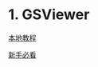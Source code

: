 # 1. GSViewer








[本地教程](file:///C:/Program%20Files/gs/gs9.50/doc/Readme.htm)




[新手必看](C:/Program%20Files/gs/gs9.50/doc/Use.htm)















